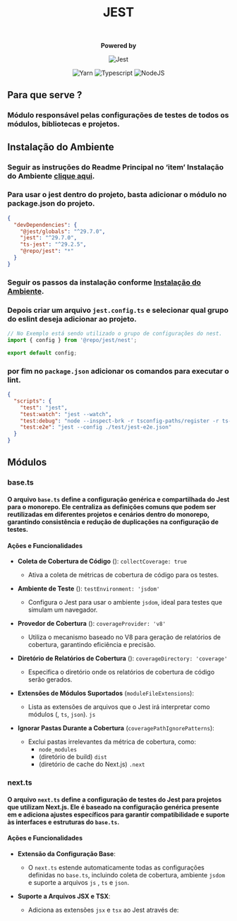 <div style="text-align: center;">
    <h1>JEST</h1>
    <br/>
<p>
    <strong>Powered by</strong>

![Jest](https://img.shields.io/badge/jest-C53d15.svg?style=falt&logo=jest&logoColor=white)

![Yarn](https://img.shields.io/badge/yarn-2C8EBB.svg?style=falt&logo=yarn&logoColor=white)
![Typescript](https://img.shields.io/badge/typescript-%23323330.svg?style=falt&logo=typescript&logoColor=%233178C6)
![NodeJS](https://img.shields.io/badge/node.js-6DA55F?style=falt&logo=node.js&logoColor=white)
</p>
</div>

## Para que serve ?
### Módulo responsável pelas configurações de testes de todos os módulos, bibliotecas e projetos.

## Instalação do Ambiente
### Seguir as instruções do Readme Principal no ‘item’ Instalação do Ambiente [clique aqui](../../README.md).

### Para usar o jest dentro do projeto, basta adicionar o módulo no package.json do projeto.
```json
{
  "devDependencies": {
    "@jest/globals": "^29.7.0",
    "jest": "^29.7.0",
    "ts-jest": "^29.2.5",
    "@repo/jest": "*"
  }      
}
```
### Seguir os passos da instalação conforme [Instalação do Ambiente](#instalação-do-ambiente).
### Depois criar um arquivo `jest.config.ts` e selecionar qual grupo do eslint deseja adicionar ao projeto.
```typescript
// No Exemplo está sendo utilizado o grupo de configurações do nest.
import { config } from '@repo/jest/nest';

export default config;
```
### por fim no `package.json` adicionar os comandos para executar o lint.
```json
{
  "scripts": {
    "test": "jest",
    "test:watch": "jest --watch",
    "test:debug": "node --inspect-brk -r tsconfig-paths/register -r ts-node/register node_modules/.bin/jest --runInBand",
    "test:e2e": "jest --config ./test/jest-e2e.json"
  }      
}
```
## Módulos
### base.ts
#### O arquivo `base.ts` define a **configuração genérica e compartilhada do Jest** para o monorepo. Ele centraliza as definições comuns que podem ser reutilizadas em diferentes projetos e cenários dentro do monorepo, garantindo consistência e redução de duplicações na configuração de testes.
#### Ações e Funcionalidades
- **Coleta de Cobertura de Código** (): `collectCoverage: true`
    - Ativa a coleta de métricas de cobertura de código para os testes.

- **Ambiente de Teste** (): `testEnvironment: 'jsdom'`
    - Configura o Jest para usar o ambiente `jsdom`, ideal para testes que simulam um navegador.

- **Provedor de Cobertura** (): `coverageProvider: 'v8'`
    - Utiliza o mecanismo baseado no V8 para geração de relatórios de cobertura, garantindo eficiência e precisão.

- **Diretório de Relatórios de Cobertura** (): `coverageDirectory: 'coverage'`
    - Especifica o diretório onde os relatórios de cobertura de código serão gerados.

- **Extensões de Módulos Suportados** (`moduleFileExtensions`):
    - Lista as extensões de arquivos que o Jest irá interpretar como módulos (, `ts`, `json`). `js`

- **Ignorar Pastas Durante a Cobertura** (`coveragePathIgnorePatterns`):
    - Exclui pastas irrelevantes da métrica de cobertura, como:
        - `node_modules`
        - (diretório de build) `dist`
        - (diretório de cache do Next.js) `.next`
### next.ts
#### O arquivo `next.ts` define a **configuração de testes do Jest para projetos que utilizam Next.js**. Ele é baseado na configuração genérica presente em e adiciona ajustes específicos para garantir compatibilidade e suporte às interfaces e estruturas do `base.ts`.
#### Ações e Funcionalidades
- **Extensão da Configuração Base**:
    - O `next.ts` estende automaticamente todas as configurações definidas no `base.ts`, incluindo coleta de cobertura, ambiente `jsdom` e suporte a arquivos `js` , `ts` e `json`. 

- **Suporte a Arquivos JSX e TSX**:
    - Adiciona as extensões `jsx` e `tsx` ao Jest através de:
